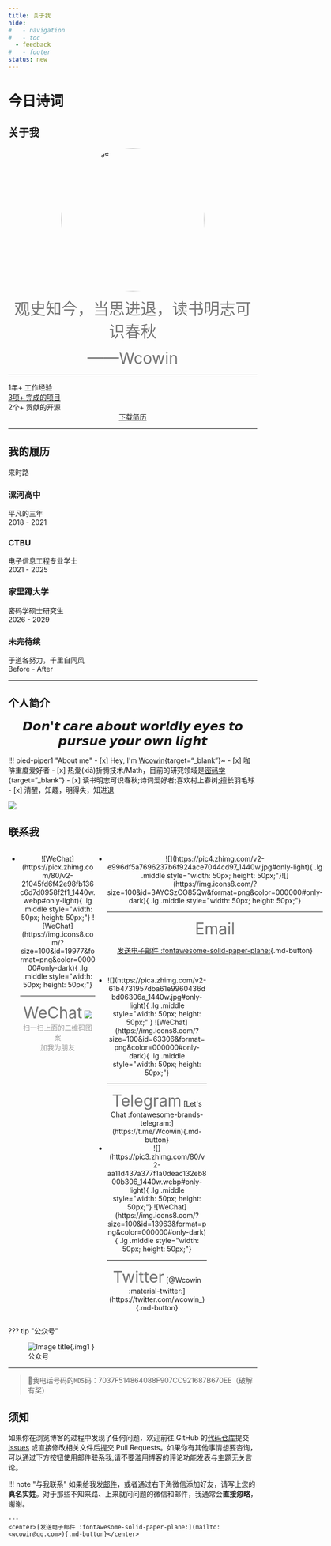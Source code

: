 ```yaml
---
title: 关于我
hide:
#   - navigation
#   - toc
  - feedback
#   - footer
status: new
---
```


<script src="https://sdk.jinrishici.com/v2/browser/jinrishici.js" charset="utf-8"></script>

# <span id="jinrishici-sentence">今日诗词</span>

## 关于我

<!-- <center>
  <img src="https://picx.zhimg.com/v2-fb22186d2490043435a72876950492f5_1440w.jpg" 
       style="width: 270px; border-radius: 50%; display: block; margin: 0 auto;">
</center> -->


 <div class="flip-container">
<div class="image-container">
    <img src="https://s1.imagehub.cc/images/2025/05/05/e7166d5970748332f6e8097efc04a5cd.png" alt="Front Image">
    <img src="https://s1.imagehub.cc/images/2024/02/02/91a767e93d1a344e44c69936464c583e.png" alt="Back Image">
</div>
</div>
<style>
    .flip-container {
    position: relative;
    width: 290px;
    height: 290px;
    margin: 10px auto;
    display: flex;
    align-items: flex-start;
    /* 对齐顶部 */
    justify-content: flex-end;
    /* 将文字放置右上角 */
}
.image-container {
    position: relative;
    position: relative;
    width: 290px;
    height: 290px;
}
.image-container img {
    position: absolute;
    top: 0;
    left: 0;
    width: 100%;
    height: 100%;
    border-radius: 50%;
    display: block;
    transition: all 1s;
}
.image-container img:first-child {
    z-index: 1;
    backface-visibility: hidden;
}
.image-container img:last-child {
    z-index: 0;
    transform: rotateY(180deg);
    backface-visibility: hidden;
}
.image-container:hover img:first-child {
    transform: rotateY(180deg);
    z-index: 2;
}
.image-container:hover img:last-child {
    transform: rotateY(0deg);
    z-index: 3;
}
</style>


<!-- <center>  

![](https://picx.zhimg.com/v2-fb22186d2490043435a72876950492f5_1440w.jpg#only-light){style="width: 270px; border-radius: 50%;"}  

![](https://pic4.zhimg.com/v2-a0456a5f527c1923f096759f2926012f_1440w.jpg#only-dark){style="width: 270px; border-radius: 50%;"}

</center> -->

  <!-- <p style="text-align: center; font-size: 35px; "><strong>A college student in Chongqing</strong></p>  -->

<center><font size=6 color= #757575>
观史知今，当思进退，读书明志可识春秋  
<br>

——Wcowin </font></center>  

---

<html>
    <head>
        <meta charset="UTF-8">
        <meta name="viewport" content="width=device-width, initial-scale=1.0">
        <script src="https://code.iconify.design/iconify-icon/1.0.7/iconify-icon.min.js"></script>
        <link rel="stylesheet" href="../sty/portfolio.css">
    </head>
    <body>
        <main class="main">
            <section class="about section" id="about">
                <div class="about__container container">
                    <div class="about__data">
                        <p style="text-align: center;"></p>
                        <div class="about__info">
                            <div>
                                <span class="about__info-title">1年+</span>
                                <span class="about__info-name">工作经验</span>
                            </div>
                            <div>
                                <a href="https://github.com/Wcowin" target="_blank">
                                    <span class="about__info-title">3项+</span>
                                    <span class="about__info-name">完成的项目</span>
                                </a>
                            </div>
                            <div>
                                <span class="about__info-title">2个+</span>
                                <span class="about__info-name">贡献的开源</span>
                            </div>
                        </div>
                    </div> <!-- 闭合 about__data -->
                </div> <!-- 闭合 about__container -->
            </section>
        </main> <!-- 闭合 main -->
    </body>
</html>


<!-- <center>
  [下载简历 :fontawesome-solid-download:](个人简历2.pdf){.md-button target="_blank"}
</center> -->

<center>
<a href="../个人简历.pdf" target="_blank" class="md-button">下载简历</a>
</center>

<!-- <div class="card2 file-block" markdown="1">
<div class="file-icon"><img src="https://pic4.zhimg.com/80/v2-98f918276ecbc6d549fa6a5d1238e713_1440w.webp" style="height: 3em;"></div>
<div class="file-body">
<div class="file-title">个人简历</div>
<div class="file-meta">2025-02-14</div>
</div>
<a class="down-button" target="_blank" href="../个人简历.pdf" markdown="1">:fontawesome-solid-download: 下载</a>
</div> -->

---
## 我的履历

<section class="qualification section">
    <div class="qualification__container container">
        <div class="qualification__tabs">
            <div class="qualification__button button--flex qualification__active" data-target='#education'>
                <iconify-icon icon="fluent:hat-graduation-12-regular" class="qualification__icon"></iconify-icon>
                来时路
            </div>
        </div>       
        <div class="qualification__sections">
            <!-- 教育经历时间线 -->
            <div class="qualification__content qualification__active" data-content id="education">
                <!-- 时间线项目 -->
                <div class="qualification__data">
                    <div>
                        <h3 class="qualification__title">漯河高中</h3>
                        <span class="qualification__subtitle">平凡的三年</span>
                        <div class="qualification__calendar">
                            <iconify-icon icon="tabler:calendar" aria-hidden="true"></iconify-icon>
                            <span class="qualification__date">2018 - 2021</span>
                        </div>
                    </div>
                    <div>
                        <span class="qualification__rounder"></span>
                        <span class="qualification__line"></span>
                    </div>
                </div>
                <div class="qualification__data">
                    <div></div>
                    <div>
                        <span class="qualification__rounder"></span>
                        <span class="qualification__line"></span>
                    </div>
                    <div>
                        <h3 class="qualification__title">CTBU</h3>
                        <span class="qualification__subtitle">电子信息工程专业学士</span>
                        <div class="qualification__calendar">
                            <iconify-icon icon="tabler:calendar" aria-hidden="true"></iconify-icon>
                            <span class="qualification__date">2021 - 2025</span>
                        </div>
                    </div>
                </div>
                <div class="qualification__data">
                    <div>
                        <h3 class="qualification__title">家里蹲大学</h3>
                        <span class="qualification__subtitle">密码学硕士研究生</span>
                        <div class="qualification__calendar">
                            <iconify-icon icon="tabler:calendar" aria-hidden="true"></iconify-icon>
                            <span class="qualification__date">2026 - 2029</span>
                        </div>
                    </div>
                    <div>
                        <span class="qualification__rounder"></span>
                        <span class="qualification__line"></span>
                    </div>
                </div>
                <div class="qualification__data">
                    <div></div>
                    <div>
                        <span class="qualification__rounder"></span>
                        <span class="qualification__line"></span>
                    </div>
                    <div>
                        <h3 class="qualification__title">未完待续</h3>
                        <span class="qualification__subtitle">于道各努力，千里自同风</span>
                        <div class="qualification__calendar">
                            <iconify-icon icon="tabler:calendar" aria-hidden="true"></iconify-icon>
                            <span class="qualification__date">Before - After</span>
                        </div>
                    </div>
                </div>
            </div>
        </div>
    </div>
</section>

<HR style="FILTER: progid:DXImageTransform.Microsoft.Shadow(color:#608DBD,direction:145,strength:15)" width="100%" color=#608DBD SIZE=1>



## 个人简介

<p style="text-align: center; font-size: 25px; margin: 0px;"><strong>𝘿𝙤𝙣'𝙩 𝙘𝙖𝙧𝙚 𝙖𝙗𝙤𝙪𝙩 𝙬𝙤𝙧𝙡𝙙𝙡𝙮 𝙚𝙮𝙚𝙨 𝙩𝙤 𝙥𝙪𝙧𝙨𝙪𝙚 𝙮𝙤𝙪𝙧 𝙤𝙬𝙣 𝙡𝙞𝙜𝙝𝙩</strong></p>
<!-- https://s1.imagehub.cc/images/2024/02/02/79cb7379982d1c7bb0ae7163985609c4.jpeg -->


!!! pied-piper1 "About me"
    - [x] Hey, I'm [Wcowin](https://wcowin.work/VitePress/){target=“_blank”}~
    - [x] 咖啡重度爱好者 
    - [x] 热爱(xiā)折腾技术/Math，目前的研究领域是[密码学](https://ctf-wiki.org/crypto/introduction/){target=“_blank”}
    - [x] 读书明志可识春秋;诗词爱好者;喜欢村上春树;擅长羽毛球
    - [x] 清醒，知趣，明得失，知进退 


<img class="img1" src="https://pic2.zhimg.com/80/v2-6cf497fc08da090bd53e4a5dc962d9d9_1440w.webp">


## 联系我

<head>
  <style>
    @media (min-width: 768px) {
      .mobile-only {
        display: none;
      }
    }
  </style>
</head>
<body>
  <a href="https://pic3.zhimg.com/80/v2-5ef3dde831c9d0a41fe35fabb0cb8784_1440w.webp" target="_blank" class="mobile-only">
   <center>
    <img class="img1" src="https://pic3.zhimg.com/80/v2-5ef3dde831c9d0a41fe35fabb0cb8784_1440w.webp" style="width: 450px; height: auto;">
      <div style="color:orange; 
      color: #999;
      padding: 2px;">我的Wechat</div>
    </center>  
  </a>  

  <a href="https://t.me/wecowin" target="_blank" class="mobile-only">
   <center>
    <img class="img1" src="https://pica.zhimg.com/80/v2-d5876bc0c8c756ecbba8ff410ed29c14_1440w.webp" style="width: 450px; height: auto;">
      <div style="color:orange; 
      color: #999;
      padding: 2px;">我的TG</div>
    </center>  
  </a>
</body>

<style>
@media (max-width: 768px) { /* 移动端隐藏 */
  .desktop-only {
    display: none !important;
  }
}
</style>

<div class="grid desktop-only" style="display: grid;grid-template-columns: 35% 65%" markdown>
<div class="grid cards" markdown>

-   <center>![WeChat](https://picx.zhimg.com/80/v2-21045fd6f42e98fb136c6d7d0958f2f1_1440w.webp#only-light){ .lg .middle style="width: 50px; height: 50px;"} ![WeChat](https://img.icons8.com/?size=100&id=19977&format=png&color=000000#only-dark){ .lg .middle style="width: 50px; height: 50px;"}</center>

    ---    
      
    <center><font  color= #757575 size=6>WeChat</font>  
    <img src="https://picx.zhimg.com/80/v2-540df18f16032fbe114dd960da21b467_1440w.webp" style="width: auto; height: auto;">
    <font color= #999 >扫一扫上面的二维码图案<br>
    加我为朋友</font></center>

</div>

<div class="grid cards" style="display: grid; grid-template-columns: 1fr;" markdown>



-   <center>![](https://pic4.zhimg.com/v2-e996df5a7696237b6f924ace7044cd97_1440w.jpg#only-light){ .lg .middle style="width: 50px; height: 50px;"}![](https://img.icons8.com/?size=100&id=3AYCSzCO85Qw&format=png&color=000000#only-dark){ .lg .middle style="width: 50px; height: 50px;"} </center>

    ---

    <center><font  color= #757575 size=6>Email</font>

    [发送电子邮件 :fontawesome-solid-paper-plane:](mailto:<wangkewen821@gmail.com>){.md-button}</center>

<div class="grid cards" style="display:grid; grid-template-columns: 49% 49% !important;" markdown>


-   <center>![](https://pica.zhimg.com/v2-61b4731957dba61e9960436dbd06306a_1440w.jpg#only-light){ .lg .middle style="width: 50px; height: 50px;" } ![WeChat](https://img.icons8.com/?size=100&id=63306&format=png&color=000000#only-dark){ .lg .middle style="width: 50px; height: 50px;"}</center>

    ---

    <center><font  color= #757575 size=6>Telegram</font>
    [Let's Chat :fontawesome-brands-telegram:](https://t.me/Wcowin){.md-button} </center>

-   <center>![](https://pic3.zhimg.com/80/v2-aa11d437a377f1a0deac132eb800b306_1440w.webp#only-light){ .lg .middle style="width: 50px; height: 50px;"} ![WeChat](https://img.icons8.com/?size=100&id=13963&format=png&color=000000#only-dark){ .lg .middle style="width: 50px; height: 50px;"}</center>

    ---    
      
    <center><font  color= #757575 size=6>Twitter</font>  
    [@Wcowin :material-twitter:](https://twitter.com/wcowin_){.md-button}</center>

</div>
</div>
</div>



??? tip "公众号"
    <figure markdown >
    ![Image title](https://s1.imagehub.cc/images/2025/01/04/ac7fda1814bb1e18714f9dd9f5d87636.png){.img1 }
    <figcaption>公众号</figcaption>
    </figure>

---  

> 💬我电话号码的`MD5`码：7037F514864088F907CC921687B670EE（破解有奖） 


## 须知
如果你在浏览博客的过程中发现了任何问题，欢迎前往 GitHub 的[代码仓库](https://github.com/Wcowin/Wcowin.github.io)提交 [Issues](https://github.com/Wcowin/Wcowin.github.io/issues) 或直接修改相关文件后提交 Pull Requests。如果你有其他事情想要咨询，可以通过下方按钮使用邮件联系我,请不要滥用博客的评论功能发表与主题无关言论。

!!! note "与我联系"
    如果给我发[邮件](mailto:<wangkewen821@gmail.com>)，或者通过右下角微信添加好友，请写上您的**真名实姓**。对于那些不知来路、上来就问问题的微信和邮件，我通常会**直接忽略**，谢谢。 

    ---  
    <center>[发送电子邮件 :fontawesome-solid-paper-plane:](mailto:<wcowin@qq.com>){.md-button}</center>



<!-- 我的电话号码`SHA256`码：DEF633030D31F7ABE6213EE5B5EFDF0E4ADDFDA121695325660D82F15ED22946 -->


<!-- <chat-bot platform_id="d19a99ed-b684-4d64-8c70-7663d974af17" user_id="325b3ae2-0317-4c5f-9f9b-c4ce0e51e36b" chatbot_id="8eedef48-41ef-4f78-97d9-71e8197a452d"><a href="https://www.chatsimple.ai/?utm_source=widget&utm_medium=referral">[chatbot]</a></chat-bot><script src="https://cdn.chatsimple.ai/chat-bot-loader.js" defer></script> -->

<!-- <script src="//code.tidio.co/6jmawe9m5wy4ahvlhub2riyrnujz7xxi.js" async></script> -->

